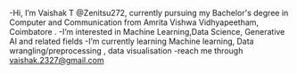   -Hi, I’m Vaishak T @Zenitsu272, currently pursuing my Bachelor's degree in Computer and Communication from Amrita Vishwa Vidhyapeetham, Coimbatore .
  -I’m interested in Machine Learning,Data Science, Generative AI and related fields
  -I’m currently learning Machine learning, Data wrangling/preprocessing , data visualisation
  -reach me through vaishak.2327@gmail.com

